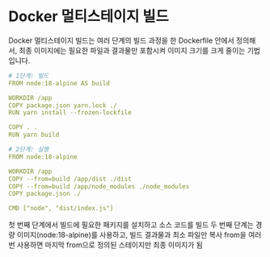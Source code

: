
# Docker 멀티스테이지 빌드
Docker 멀티스테이지 빌드는 여러 단계의 빌드 과정을 한 Dockerfile 안에서 정의해서, 최종 이미지에는 필요한 파일과 결과물만 포함시켜 이미지 크기를 크게 줄이는 기법입니다.

```yml
# 1단계: 빌드
FROM node:18-alpine AS build

WORKDIR /app
COPY package.json yarn.lock ./
RUN yarn install --frozen-lockfile

COPY . .
RUN yarn build

# 2단계: 실행
FROM node:18-alpine

WORKDIR /app
COPY --from=build /app/dist ./dist
COPY --from=build /app/node_modules ./node_modules
COPY package.json ./

CMD ["node", "dist/index.js"]
```
첫 번째 단계에서 빌드에 필요한 패키지를 설치하고 소스 코드를 빌드
두 번째 단계는 경량 이미지(node:18-alpine)를 사용하고, 빌드 결과물과 최소 파일만 복사
from을 여러 번 사용하면 마지막 from으로 정의된 스테이지만 최종 이미지가 됨